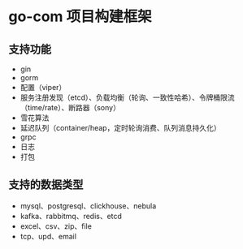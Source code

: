 # go-com 项目构建框架

## 支持功能
* gin
* gorm
* 配置（viper）
* 服务注册发现（etcd）、负载均衡（轮询、一致性哈希）、令牌桶限流（time/rate）、断路器（sony）
* 雪花算法
* 延迟队列（container/heap，定时轮询消费、队列消息持久化）
* grpc
* 日志
* 打包

## 支持的数据类型
* mysql、postgresql、clickhouse、nebula
* kafka、rabbitmq、redis、etcd
* excel、csv、zip、file
* tcp、upd、email
